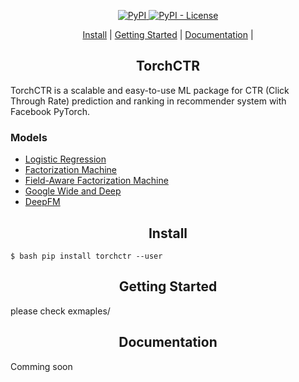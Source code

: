 <p align="center">
<a href="https://pypi.org/project/torchctr/">
    <img alt="PyPI" src="https://img.shields.io/pypi/v/torchctr.svg">
</a>
<a href='https://github.com/guokr/torchctr/blob/master/LICENSE'>
    <img alt="PyPI - License" src="https://img.shields.io/pypi/l/gnes.svg">
</a>
</p>


<p align="center">
  <a href="#install">Install</a> |
  <a href="#getting-started">Getting Started</a> |
  <a href="#documentation">Documentation</a> |
</p>



<h2 align="center">TorchCTR</h2>

TorchCTR is a scalable and easy-to-use ML package for CTR (Click Through Rate) prediction and ranking in recommender system with Facebook PyTorch.

### Models

- [Logistic Regression]()
- [Factorization Machine](https://www.csie.ntu.edu.tw/~b97053/paper/Rendle2010FM.pdf)
- [Field-Aware Factorization Machine](https://www.csie.ntu.edu.tw/~cjlin/papers/ffm.pdf)
- [Google Wide and Deep](https://arxiv.org/abs/1606.07792)
- [DeepFM](https://arxiv.org/abs/1703.04247)


<h2 align="center">Install</h2>

`$ bash pip install torchctr --user`

<h2 align="center">Getting Started</h2>

please check exmaples/

<h2 align="center">Documentation</h2>

Comming soon

